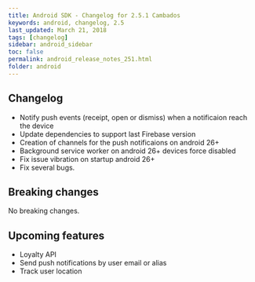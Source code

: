 ```yaml
---
title: Android SDK - Changelog for 2.5.1 Cambados
keywords: android, changelog, 2.5
last_updated: March 21, 2018
tags: [changelog]
sidebar: android_sidebar
toc: false
permalink: android_release_notes_251.html
folder: android
---
```


## Changelog
* Notify push events (receipt, open or dismiss) when a notificaion reach the device
* Update dependencies to support last Firebase version
* Creation of channels for the push notificaions on android 26+
* Background service worker on android 26+ devices force disabled 
* Fix issue vibration on startup android 26+
* Fix several bugs.


## Breaking changes

No breaking changes.

## Upcoming features

* Loyalty API
* Send push notifications by user email or alias
* Track user location